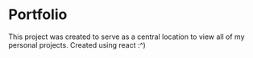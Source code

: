 # Portfolio

This project was created to serve as a central location to view all of my personal projects. Created using react :^)
